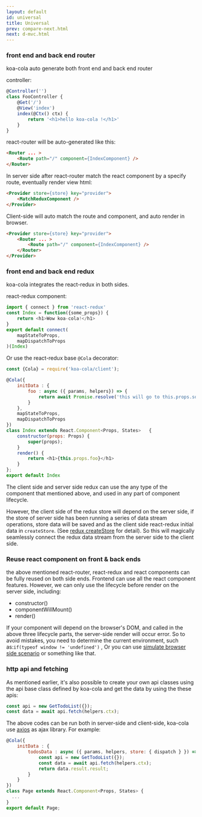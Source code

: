```yaml
---
layout: default
id: universal
title: Universal
prev: compare-next.html
next: d-mvc.html
---
```


<!-- ### 前后端router -->
### front end and back end router

<!-- 通过controller生成server端的react-router，并且也生成client端的react-redux的Provider(里面还是封装了react-router) -->
koa-cola auto generate both front end and back end router

controller:

```javascript
@Controller('') 
class FooController {
    @Get('/')
    @View('index')
    index(@Ctx() ctx) {
        return '<h1>hello koa-cola !</h1>'
    }
}
```
<!-- 自动生成的server端的react-router: -->
react-router will be auto-generated like this:

```html
<Router ... >
    <Route path="/" component={IndexComponent} />
</Router>
```

<!-- 通过react-router的match到对应的route后，再通过Provider，最终渲染出html： -->
In server side after react-router match the react component by a specify route, eventually render view html:

```html
<Provider store={store} key="provider">
    <MatchReduxComponent />
</Provider>
```


<!-- client端Provider则是: -->
Client-side will auto match the route and component, and auto render in browser.

```html
<Provider store={store} key="provider">
    <Router ... >
        <Route path="/" component={IndexComponent} />
    </Router>
</Provider>
```

<!-- ### 前后端redux -->
### front end and back end redux

koa-cola integrates the react-redux in both sides.

react-redux component:

```javascript
import { connect } from 'react-redux'
const Index = function({some_props}) {
    return <h1>Wow koa-cola!</h1>
}
export default connect(
    mapStateToProps,
    mapDispatchToProps
)(Index)
```

<!-- 或者是经过Cola装饰器封装的react-redux: -->
Or use the react-redux base `@Cola` decorator:

```javascript
const {Cola} = require('koa-cola/client');

@Cola({
    initData : {
        foo : async ({ params, helpers}) => {
            return await Promise.resolve('this will go to this.props.some_props')
        }
    },
    mapStateToProps,
    mapDispatchToProps
})
class Index extends React.Component<Props, States>   {
    constructor(props: Props) {
        super(props);
    }
    render() {
        return <h1>{this.props.foo}</h1>
    }
};
export default Index
```


<!-- 在client可以使用 上面所有形式的 react组件 的redux数据流开发模式，并且没有server端只能在render前使用的限制，可以在组件的生命周期任何时候使用。 -->
The client side and server side redux can use the any type of the component that mentioned above, and used in any part of component lifecycle.

<!-- 但是client端的redux store会依赖server端， 如果server端的store已经经过一系列的数据流操作，那么将会在render阶段之前的数据保存起来，作为client端react-redux的初始化数据（详细查看[redux的createStore](http://redux.js.org/docs/api/createStore.html)），这样就可以完美地将redux数据流从server端无缝衔接到client端。 -->
However, the client side of the redux store will depend on the server side, if the store of server side has been running a series of data stream operations, store data will be saved and as the client side react-redux initial data in `createStore`. (See [redux createStore](http://redux.js.org/docs/api/createStore.html) for detail). So this will magically seamlessly connect the redux data stream from the server side to the client side.

### Reuse react component on front & back ends

<!-- 从前面react-router和react-redux可以看到react组件是可以完全前后端复用，在前端可以使用react所有功能，但是在server端只能使用render之前的生命周期，包括： -->
the above mentioned react-router, react-redux and react components can be fully reused on both side ends. Frontend can use all the react component features.
However, we can only use the lifecycle before render on the server side, including:

* constructor()
* componentWillMount()
* render()

<!-- 如果你的组件会依赖浏览器的dom，如果是在以上生命周期里面调用，则在server端渲染时出错，所以避免出错，你需要判断当前环境，比如：`if(typeof window != 'undefined')`，或者你可以使用这个类似[模拟浏览器端方案](https://github.com/airbnb/enzyme/blob/master/docs/guides/jsdom.md)。 -->
If your component will depend on the browser's DOM, and called in the above three lifecycle parts, the server-side render will occur error. So to avoid mistakes, you need to determine the current environment, such as:`if(typeof window != 'undefined')` , Or you can use [simulate browser side scenario](https://github.com/airbnb/enzyme/blob/master/docs/guides/jsdom.md) or something like that.

<!-- ### http api和请求fetch -->
### http api and fetching

<!-- 在前面介绍，也说到过可以使用koa-cola定义的api基类来创建自己的api类，并使用api的fetch方法获取数据： -->
As mentioned earlier, it's also possible to create your own api classes using the api base class defined by koa-cola and get the data by using the these apis:

```javascript
const api = new GetTodoList({});
const data = await api.fetch(helpers.ctx);
```

<!-- 上面代码可以兼容服务器端和客户端，ajax库使用了[axios](https://github.com/mzabriskie/axios)，比如 [todolist demo](https://github.com/koa-cola/todolist) 有个react组件定义： -->
The above codes can be run both in server-side and client-side, koa-cola use [axios](https://github.com/mzabriskie/axios) as ajax library.
For example:

```javascript
@Cola({
    initData : {
        todosData : async ({ params, helpers, store: { dispatch } }) => {
            const api = new GetTodoList({});
            const data = await api.fetch(helpers.ctx);
            return data.result.result;
        }
    }
})
class Page extends React.Component<Props, States> {
  ...
}
export default Page;
```
